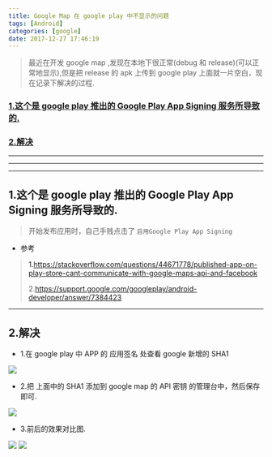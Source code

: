 ```yaml
---
title: Google Map 在 google play 中不显示的问题
tags: [Android]
categories: [google]
date: 2017-12-27 17:46:19
---
```



>最近在开发 google map ,发现在本地下很正常(debug 和 release)(可以正常地显示),但是把 release 的 apk 上传到 google play 上面就一片空白，现在记录下解决的过程.

<!-- more -->

### [1.这个是 google play 推出的 Google Play App Signing 服务所导致的.](#issues)
### [2.解决](#solves)


***
***
***


## 1.这个是 google play 推出的 Google Play App Signing 服务所导致的.<a name="issues"/>


>开始发布应用时，自己手贱点击了 
`启用Google Play App Signing`

* 参考

> 1.https://stackoverflow.com/questions/44671778/published-app-on-play-store-cant-communicate-with-google-maps-api-and-facebook
> 
> 2.https://support.google.com/googleplay/android-developer/answer/7384423

***

## 2.解决<a name="solves"/>

* 1.在 google play 中 APP 的 应用签名 处查看 google 新增的 SHA1

![](/assets/imgs/Android/Snip20171227_5.png)

* 2.把 上面中的 SHA1 添加到 google map 的 API 密钥 的管理台中，然后保存即可.

![](/assets/imgs/Android/Snip20171227_6.png)

* 3.前后的效果对比图.

![](/assets/imgs/Android/ScreenShot2017-12-27_15.41.29.png)
![](/assets/imgs/Android/ScreenShot2017-12-27_15.41.18.png)

